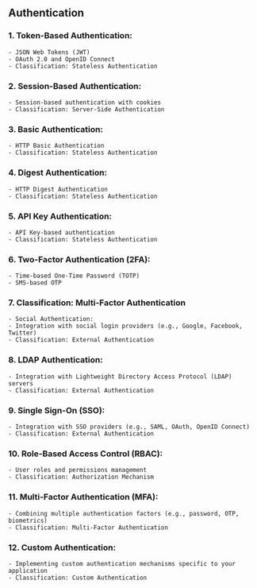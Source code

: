 ## Authentication

### 1. Token-Based Authentication:

    - JSON Web Tokens (JWT)
    - OAuth 2.0 and OpenID Connect
    - Classification: Stateless Authentication

### 2. Session-Based Authentication:

    - Session-based authentication with cookies
    - Classification: Server-Side Authentication

### 3. Basic Authentication:

    - HTTP Basic Authentication
    - Classification: Stateless Authentication

### 4. Digest Authentication:

    - HTTP Digest Authentication
    - Classification: Stateless Authentication

### 5. API Key Authentication:

    - API Key-based authentication
    - Classification: Stateless Authentication

### 6. Two-Factor Authentication (2FA):

    - Time-based One-Time Password (TOTP)
    - SMS-based OTP

### 7. Classification: Multi-Factor Authentication

    - Social Authentication:
    - Integration with social login providers (e.g., Google, Facebook, Twitter)
    - Classification: External Authentication

### 8. LDAP Authentication:

    - Integration with Lightweight Directory Access Protocol (LDAP) servers
    - Classification: External Authentication

### 9. Single Sign-On (SSO):

    - Integration with SSO providers (e.g., SAML, OAuth, OpenID Connect)
    - Classification: External Authentication

### 10. Role-Based Access Control (RBAC):

    - User roles and permissions management
    - Classification: Authorization Mechanism

### 11. Multi-Factor Authentication (MFA):

    - Combining multiple authentication factors (e.g., password, OTP, biometrics)
    - Classification: Multi-Factor Authentication

### 12. Custom Authentication:

    - Implementing custom authentication mechanisms specific to your application
    - Classification: Custom Authentication
